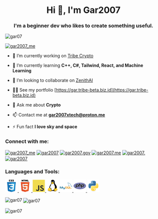 <h1 align="center">Hi 👋, I'm Gar2007</h1>
<h3 align="center">I'm a beginner dev who likes to create something useful.</h3>

<p align="left"> <img src="https://komarev.com/ghpvc/?username=gar07&label=Profile%20views&color=0e75b6&style=flat" alt="gar07" /> </p>

<p align="left"> <a href="https://x.com/gar2007_me" target="blank"><img src="https://img.shields.io/x/follow/gar2007_me?logo=x&style=for-the-badge" alt="gar2007_me" /></a> </p>

- 🔭 I’m currently working on [Tribe Crypto](https://tribe-beta.biz.id)

- 🌱 I’m currently learning **C++, C#, Tailwind, React, and Machine Learning**

- 👯 I’m looking to collaborate on [ZenithAI](https://coming.soon)

- 👨‍💻 See my portfolio [https://gar.tribe-beta.biz.id](https://gar.tribe-beta.biz.id)

- 💬 Ask me about **Crypto**

- 📫 Contact me at **gar2007xtech@proton.me**

- ⚡ Fun fact **I love sky and space**

<h3 align="left">Connect with me:</h3>
<p align="left">
<a href="https://twitter.com/gar2007_me" target="blank"><img align="center" src="https://raw.githubusercontent.com/rahuldkjain/github-profile-readme-generator/master/src/images/icons/Social/twitter.svg" alt="gar2007_me" height="30" width="40" /></a>
<a href="https://linkedin.com/in/gar2007" target="blank"><img align="center" src="https://raw.githubusercontent.com/rahuldkjain/github-profile-readme-generator/master/src/images/icons/Social/linked-in-alt.svg" alt="gar2007" height="30" width="40" /></a>
<a href="https://fb.com/gar2007.gov" target="blank"><img align="center" src="https://raw.githubusercontent.com/rahuldkjain/github-profile-readme-generator/master/src/images/icons/Social/facebook.svg" alt="gar2007.gov" height="30" width="40" /></a>
<a href="https://instagram.com/gar2007.me" target="blank"><img align="center" src="https://raw.githubusercontent.com/rahuldkjain/github-profile-readme-generator/master/src/images/icons/Social/instagram.svg" alt="gar2007.me" height="30" width="40" /></a>
<a href="https://www.youtube.com/c/gar2007." target="blank"><img align="center" src="https://raw.githubusercontent.com/rahuldkjain/github-profile-readme-generator/master/src/images/icons/Social/youtube.svg" alt="gar2007." height="30" width="40" /></a>
<a href="https://auth.geeksforgeeks.org/user/gar2007" target="blank"><img align="center" src="https://raw.githubusercontent.com/rahuldkjain/github-profile-readme-generator/master/src/images/icons/Social/geeks-for-geeks.svg" alt="gar2007" height="30" width="40" /></a>
</p>

<h3 align="left">Languages and Tools:</h3>
<p align="left"> <a href="https://www.w3schools.com/css/" target="_blank" rel="noreferrer"> <img src="https://raw.githubusercontent.com/devicons/devicon/master/icons/css3/css3-original-wordmark.svg" alt="css3" width="40" height="40"/> </a> <a href="https://www.w3.org/html/" target="_blank" rel="noreferrer"> <img src="https://raw.githubusercontent.com/devicons/devicon/master/icons/html5/html5-original-wordmark.svg" alt="html5" width="40" height="40"/> </a> <a href="https://developer.mozilla.org/en-US/docs/Web/JavaScript" target="_blank" rel="noreferrer"> <img src="https://raw.githubusercontent.com/devicons/devicon/master/icons/javascript/javascript-original.svg" alt="javascript" width="40" height="40"/> </a> <a href="https://www.linux.org/" target="_blank" rel="noreferrer"> <img src="https://raw.githubusercontent.com/devicons/devicon/master/icons/linux/linux-original.svg" alt="linux" width="40" height="40"/> </a> <a href="https://www.mysql.com/" target="_blank" rel="noreferrer"> <img src="https://raw.githubusercontent.com/devicons/devicon/master/icons/mysql/mysql-original-wordmark.svg" alt="mysql" width="40" height="40"/> </a> <a href="https://www.php.net" target="_blank" rel="noreferrer"> <img src="https://raw.githubusercontent.com/devicons/devicon/master/icons/php/php-original.svg" alt="php" width="40" height="40"/> </a> <a href="https://www.python.org" target="_blank" rel="noreferrer"> <img src="https://raw.githubusercontent.com/devicons/devicon/master/icons/python/python-original.svg" alt="python" width="40" height="40"/> </a> </p>

<p><img align="left" src="https://github-readme-stats.vercel.app/api/top-langs?username=gar07&show_icons=true&theme=dark&locale=en&layout=compact" alt="gar07" /></p>

<p>&nbsp;<img align="center" src="https://github-readme-stats.vercel.app/api?username=gar07&show_icons=true&theme=dark&locale=en" alt="gar07" /></p>

<p><img align="center" src="https://github-readme-streak-stats.herokuapp.com/?user=gar07&theme=dark" alt="gar07" /></p>
